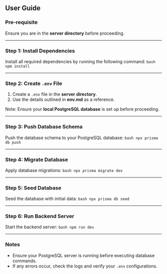 ## User Guide

### Pre-requisite
Ensure you are in the **server directory** before proceeding.

---

### Step 1: Install Dependencies
Install all required dependencies by running the following command:
```bash npm install```

---

### Step 2: Create `.env` File
1. Create a `.env` file in the **server directory**.
2. Use the details outlined in **env.md** as a reference.

Note: Ensure your **local PostgreSQL database** is set up before proceeding.

---

### Step 3: Push Database Schema
Push the database schema to your PostgreSQL database:
```bash npx prisma db push```

---

### Step 4: Migrate Database
Apply database migrations:
```bash npx prisma migrate dev```

---

### Step 5: Seed Database
Seed the database with initial data:
```bash npx prisma db seed```

---

### Step 6: Run Backend Server
Start the backend server:
```bash npm run dev```

---

### Notes
- Ensure your PostgreSQL server is running before executing database commands.
- If any errors occur, check the logs and verify your `.env` configurations.
